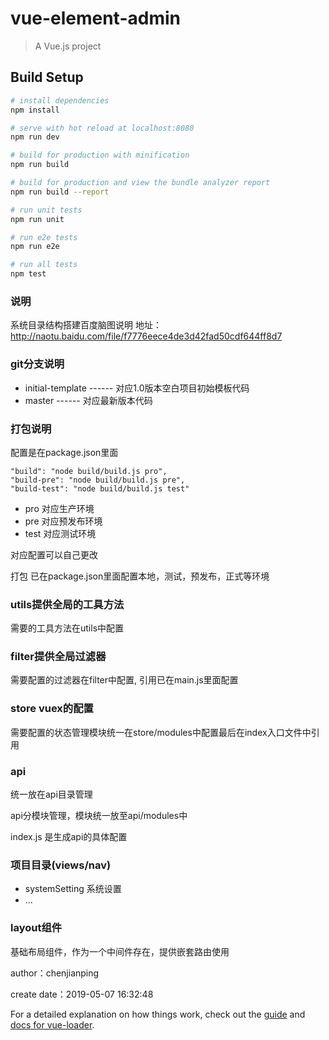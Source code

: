 # vue-element-admin

> A Vue.js project

## Build Setup

``` bash
# install dependencies
npm install

# serve with hot reload at localhost:8080
npm run dev

# build for production with minification
npm run build

# build for production and view the bundle analyzer report
npm run build --report

# run unit tests
npm run unit

# run e2e tests
npm run e2e

# run all tests
npm test
```

### 说明
系统目录结构搭建百度脑图说明
地址：http://naotu.baidu.com/file/f7776eece4de3d42fad50cdf644ff8d7

### git分支说明
- initial-template        ------ 对应1.0版本空白项目初始模板代码
- master     ------ 对应最新版本代码

### 打包说明
配置是在package.json里面
```shell
"build": "node build/build.js pro",
"build-pre": "node build/build.js pre",
"build-test": "node build/build.js test"
```
- pro 对应生产环境
- pre 对应预发布环境
- test 对应测试环境

对应配置可以自己更改

打包
已在package.json里面配置本地，测试，预发布，正式等环境

### utils提供全局的工具方法
需要的工具方法在utils中配置

### filter提供全局过滤器
需要配置的过滤器在filter中配置, 引用已在main.js里面配置

### store vuex的配置
需要配置的状态管理模块统一在store/modules中配置最后在index入口文件中引用

### api
统一放在api目录管理

api分模块管理，模块统一放至api/modules中

index.js 是生成api的具体配置

### 项目目录(views/nav)
- systemSetting 系统设置
- ...

### layout组件
基础布局组件，作为一个中间件存在，提供嵌套路由使用

author：chenjianping

create date：2019-05-07 16:32:48

For a detailed explanation on how things work, check out the [guide](http://vuejs-templates.github.io/webpack/) and [docs for vue-loader](http://vuejs.github.io/vue-loader).
